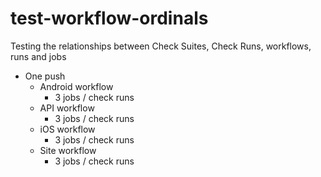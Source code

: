 # test-workflow-ordinals
Testing the relationships between Check Suites, Check Runs, workflows, runs and jobs

* One push
  * Android workflow
    * 3 jobs / check runs
  * API workflow
    * 3 jobs / check runs
  * iOS workflow
    * 3 jobs / check runs
  * Site workflow
    * 3 jobs / check runs
